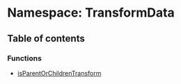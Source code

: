 # Namespace: TransformData

## Table of contents

### Functions

* [isParentOrChildrenTransform](/en/auto-docs/fixed-layout-editor/functions/TransformData.isParentOrChildrenTransform.md)
